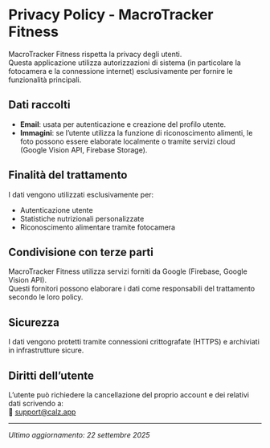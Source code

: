 # Privacy Policy - MacroTracker Fitness

MacroTracker Fitness rispetta la privacy degli utenti.  
Questa applicazione utilizza autorizzazioni di sistema (in particolare la fotocamera e la connessione internet) esclusivamente per fornire le funzionalità principali.

## Dati raccolti
- **Email**: usata per autenticazione e creazione del profilo utente.  
- **Immagini**: se l’utente utilizza la funzione di riconoscimento alimenti, le foto possono essere elaborate localmente o tramite servizi cloud (Google Vision API, Firebase Storage).

## Finalità del trattamento
I dati vengono utilizzati esclusivamente per:
- Autenticazione utente  
- Statistiche nutrizionali personalizzate  
- Riconoscimento alimentare tramite fotocamera  

## Condivisione con terze parti
MacroTracker Fitness utilizza servizi forniti da Google (Firebase, Google Vision API).  
Questi fornitori possono elaborare i dati come responsabili del trattamento secondo le loro policy.

## Sicurezza
I dati vengono protetti tramite connessioni crittografate (HTTPS) e archiviati in infrastrutture sicure.

## Diritti dell’utente
L’utente può richiedere la cancellazione del proprio account e dei relativi dati scrivendo a:  
📧 [support@calz.app](mailto:support@calz.app)

---

*Ultimo aggiornamento: 22 settembre 2025*
